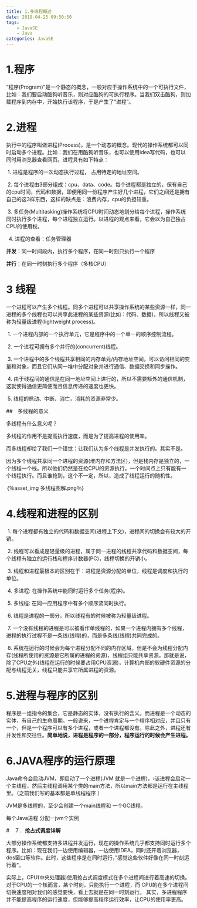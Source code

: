 ```yaml
---
title: 1.多线程概述
date: 2019-04-25 09:50:50
tags:
	- JavaSE
	- Java
categories: JavaSE
---
```




# 1.程序

“程序(Program)”是一个静态的概念，一般对应于操作系统中的一个可执行文件，比如：我们要启动酷狗听音乐，则对应酷狗的可执行程序。当我们双击酷狗，则加载程序到内存中，开始执行该程序，于是产生了“进程”。

# 2.进程

​     执行中的程序叫做进程(Process)，是一个动态的概念。现代的操作系统都可以同时启动多个进程。比如：我们在用酷狗听音乐，也可以使用idea写代码，也可以同时用浏览器查看网页。进程具有如下特点：

​      1. 进程是程序的一次动态执行过程， 占用特定的地址空间。

​      2. 每个进程由3部分组成：cpu、data、code。每个进程都是独立的，保有自己的cpu时间，代码和数据，即便用同一份程序产生好几个进程，它们之间还是拥有自己的这3样东西，这样的缺点是：浪费内存，cpu的负担较重。

​     3. 多任务(Multitasking)操作系统将CPU时间动态地划分给每个进程，操作系统同时执行多个进程，每个进程独立运行。以进程的观点来看，它会以为自己独占CPU的使用权。

4. 进程的查看：任务管理器



**并发**：同一时间段内，执行多个程序，在同一时刻只执行一个程序

**并行**：在同一时刻执行多个程序（多核CPU）

# 3 线程

​    一个进程可以产生多个线程。同多个进程可以共享操作系统的某些资源一样，同一进程的多个线程也可以共享此进程的某些资源(比如：代码、数据)，所以线程又被称为轻量级进程(lightweight process)。

​      1. 一个进程内部的一个执行单元，它是程序中的一个单一的顺序控制流程。

​      2. 一个进程可拥有多个并行的(concurrent)线程。

​      3. 一个进程中的多个线程共享相同的内存单元/内存地址空间，可以访问相同的变量和对象，而且它们从同一堆中分配对象并进行通信、数据交换和同步操作。

​      4. 由于线程间的通信是在同一地址空间上进行的，所以不需要额外的通信机制，这就使得通信更简便而且信息传递的速度也更快。

​      5. 线程的启动、中断、消亡，消耗的资源非常少。

##　多线程的意义

多线程有什么意义呢？

  多线程的作用不是提高执行速度，而是为了提高进程的使用率。

  而多线程却给了我们一个错觉：让我们认为多个线程是并发执行的。其实不是。

  因为多个线程共享同一个进程的资源(堆内存和方法区)，但是栈内存是独立的，一个线程一个栈。所以他们仍然是在抢CPU的资源执行。一个时间点上只有能有一个线程执行。而且谁抢到，这个不一定，所以，造成了线程运行的随机性。

｛％asset_img 多线程图解.png％｝

# **4.线程和进程的区别**

​    1. 每个进程都有独立的代码和数据空间(进程上下文)，进程间的切换会有较大的开销。

​    2. 线程可以看成是轻量级的进程，属于同一进程的线程共享代码和数据空间，每个线程有独立的运行栈和程序计数器(PC)，线程切换的开销小。

​     3. 线程和进程最根本的区别在于：进程是资源分配的单位，线程是调度和执行的单位。

​     4. 多进程: 在操作系统中能同时运行多个任务(程序)。

​     5. 多线程: 在同一应用程序中有多个顺序流同时执行。

​     6. 线程是进程的一部分，所以线程有的时候被称为轻量级进程。

​      7. 一个没有线程的进程是可以被看作单线程的，如果一个进程内拥有多个线程，进程的执行过程不是一条线(线程)的，而是多条线(线程)共同完成的。

​      8.  系统在运行的时候会为每个进程分配不同的内存区域，但是不会为线程分配内存(线程所使用的资源是它所属的进程的资源)，线程组只能共享资源。那就是说，除了CPU之外(线程在运行的时候要占用CPU资源)，计算机内部的软硬件资源的分配与线程无关，线程只能共享它所属进程的资源。

# **5.进程与程序的区别**

  程序是一组指令的集合，它是静态的实体，没有执行的含义。而进程是一个动态的实体，有自己的生命周期。一般说来，一个进程肯定与一个程序相对应，并且只有一个，但是一个程序可以有多个进程，或者一个进程都没有。除此之外，进程还有并发性和交往性。**简单地说，进程是程序的一部分，程序运行的时候会产生进程。**

# 6.JAVA程序的运行原理

Java命令会启动JVM，即启动了一个进程(JVM
就是一个进程)，›该进程会启动一个主线程，然后主线程调用某个类的main方法，所以main方法都是运行在主线程里。（之前我们写的基本都是单线程程序  ）

JVM是多线程的，至少会创建一个main线程和 一个GC线程。

每个Java进程 分配一jvm个实例

#　７．**抢占式调度详解**

大部分操作系统都支持多进程并发运行，现在的操作系统几乎都支持同时运行多个程序。比如：现在我们一边使用编辑器，一边使用IDEA，同时还开着浏览器，dos窗口等软件。此时，这些程序是在同时运行，”感觉这些软件好像在同一时刻运行着“。

实际上，CPU(中央处理器)使用抢占式调度模式在多个进程间进行着高速的切换。对于CPU的一个核而言，某个时刻，只能执行一个进程，而 CPU的在多个进程间切换速度相对我们的感觉要快，看上去就是在同一时刻运行。
其实，多进程程序并不能提高程序的运行速度，但能够提高程序运行效率，让CPU的使用率更高。
